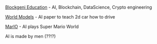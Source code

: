 [Blockgeni Education](https://blockgeni.com/) - AI, Blockchain, DataScience, Crypto engineering

[World Models](https://adgefficiency.com/world-models/) - AI paper to teach 2d car how to drive

[MarIO](https://www.youtube.com/watch?v=qv6UVOQ0F44) - AI plays Super Mario World

AI is made by men (??!?)
